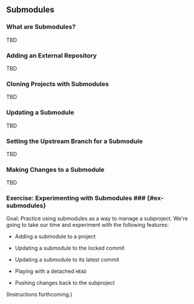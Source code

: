 Submodules
----------

### What are Submodules? ###

TBD

### Adding an External Repository ###

TBD

<!-- git submodule add -->

### Cloning Projects with Submodules ###

TBD

<!--

  submodule update --init

  or clone --recursive

-->

### Updating a Submodule ###

TBD

<!--

  git submodule update --remote

  Tracks master by default

-->

### Setting the Upstream Branch for a Submodule ###

TBD

<!--


  git config -f .gitmodules submodule.name.branch name

-->

### Making Changes to a Submodule ###

TBD

<!--

  NOTE: Don't forget to run: git checkout

  NOTE: Doing a submodule update will go back to a detached HEAD

-->

### Exercise: Experimenting with Submodules ### {#ex-submodules}

<div class="notes">

Goal: Practice using submodules as a way to manage a subproject.
We're going to take our time and experiment with the following
features:

  * Adding a submodule to a project

  * Updating a submodule to the locked commit

  * Updating a submodule to its latest commit

  * Playing with a detached `HEAD`

  * Pushing changes back to the subproject

</div>

(Instructions forthcoming.)
